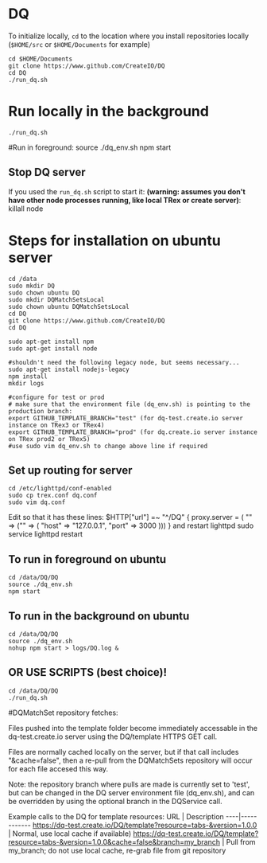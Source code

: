 # DQ

To initialize locally, `cd` to the location where you install repositories locally (`$HOME/src` or `$HOME/Documents` for example)

    cd $HOME/Documents
    git clone https://www.github.com/CreateIO/DQ
    cd DQ
    ./run_dq.sh

# Run locally in the background

    ./run_dq.sh

#Run in foreground: 
    source ./dq_env.sh
    npm start

## Stop DQ server

If you used the `run_dq.sh` script to start it:
**(warning: assumes you don't have other node processes running, like local TRex or create server)**:
    killall node

# Steps for installation on ubuntu server
    cd /data
    sudo mkdir DQ
    sudo chown ubuntu DQ
    sudo mkdir DQMatchSetsLocal
    sudo chown ubuntu DQMatchSetsLocal
    cd DQ
    git clone https://www.github.com/CreateIO/DQ
    cd DQ

    sudo apt-get install npm
    sudo apt-get install node
    
    #shouldn't need the following legacy node, but seems necessary...
    sudo apt-get install nodejs-legacy
    npm install
    mkdir logs

    #configure for test or prod
    # make sure that the environment file (dq_env.sh) is pointing to the production branch:
    export GITHUB_TEMPLATE_BRANCH="test" (for dq-test.create.io server instance on TRex3 or TRex4)
    export GITHUB_TEMPLATE_BRANCH="prod" (for dq.create.io server instance on TRex prod2 or TRex5)
	#use sudo vim dq_env.sh to change above line if required

## Set up routing for server
    
    cd /etc/lighttpd/conf-enabled
    sudo cp trex.conf dq.conf
    sudo vim dq.conf
Edit so that it has these lines:
    $HTTP["url"] =~ "^/DQ" {
      proxy.server  = ( "" => ("" => ( "host" => "127.0.0.1", "port" => 3000 )))
    }
and restart lighttpd
	sudo service lighttpd restart

## To run in foreground on ubuntu
    cd /data/DQ/DQ
    source ./dq_env.sh
	npm start

## To run in the background on ubuntu
    cd /data/DQ/DQ
    source ./dq_env.sh
	nohup npm start > logs/DQ.log &

## OR USE SCRIPTS (best choice)!
    cd /data/DQ/DQ
	./run_dq.sh

#DQMatchSet repository fetches:

Files pushed into the template folder become immediately accessable in the dq-test.create.io server using the DQ/template HTTPS GET call.

Files are normally cached locally on the server, but if that call includes "&cache=false", then a re-pull from the DQMatchSets repository will occur for each file accesed this way.


Note: the repository branch where pulls are made is currently set to 'test', but can be changed in the DQ server environment file (dq_env.sh), and can be overridden by using the optional branch in the DQService call.

Example calls to the DQ for template resources:
URL | Description
----|------------
https://dq-test.create.io/DQ/template?resource=tabs-&version=1.0.0 | Normal, use local cache if available)
https://dq-test.create.io/DQ/template?resource=tabs-&version=1.0.0&cache=false&branch=my_branch | Pull from my_branch; do not use local cache, re-grab file from git repository
